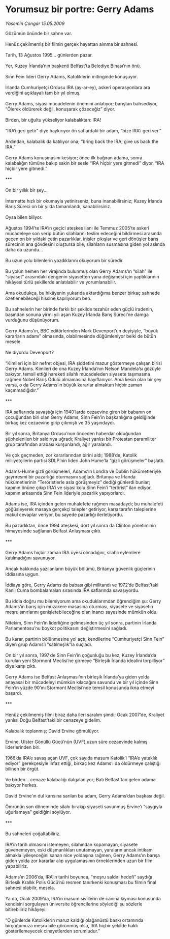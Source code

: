 # Yorumsuz bir portre: Gerry Adams

*Yasemin Çongar 15.05.2009*

<div class="taraf_structure_2col_1zq">
<div class="margen_n">



 <p>Gözümün önünde bir sahne var. <br/><br/>Henüz çekilmemiş bir filmin gerçek hayattan alınma bir sahnesi. <br/><br/>Tarih, 13 Ağustos 1995... günlerden pazar. <br/><br/>Yer, Kuzey İrlanda’nın başkenti Belfast’ta Belediye Binası’nın önü. <br/><br/>Sinn Fein lideri Gerry Adams, Katoliklerin mitinginde konuşuyor. <br/><br/>İrlanda Cumhuriyetçi Ordusu IRA (ay-ar-ey), askerî operasyonlara ara verdiğini açıklayalı tam bir yıl olmuş. <br/><br/>Gerry Adams, siyasi mücadelenin önemini anlatıyor; barıştan bahsediyor, “Ölerek öldürerek değil, konuşarak çözeceğiz” diyor. <br/><br/>Birden, bir uğultu yükseliyor kalabalıktan: IRA! <br/><br/>“IRA’i geri getir” diye haykırıyor ön saflardaki bir adam, “bize IRA’i geri ver.” <br/><br/>Ardından, kalabalık da katılıyor ona; “bring back the IRA; give us back the IRA.” <br/><br/>Gerry Adams konuşmasını kesiyor; önce ilk bağıran adama, sonra kalabalığın tümüne bakıp sakin bir sesle “IRA hiçbir yere gitmedi” diyor, “IRA hiçbir yere gitmedi.” <br/><br/>*** <br/><br/>On bir yıllık bir şey... <br/><br/>İnternette hızlı bir okumayla yetinirseniz, buna inanabilirsiniz; Kuzey İrlanda Barış Süreci on bir yılda tamamlandı, sanabilirsiniz. <br/><br/>Oysa bilen biliyor. <br/><br/>Ağustos 1994’te IRA’in geçici ateşkes ilanı ile Temmuz 2005’te askerî mücadeleye son verip bütün silahlarını teslim edeceğini bildirmesi arasında geçen on bir yıldaki çetin pazarlıklar, inişler çıkışlar ve geri dönüşler barış sürecinin ana gövdesini oluştursa bile, silahların susmasına giden yol aslında daha da uzundu... <br/><br/>Bu uzun yolu bilenlerin yazdıklarını okuyorum bir süredir. <br/><br/>Bu yolun hemen her virajında bulunmuş olan Gerry Adams’ın “silah” ile “siyaset” arasındaki dengenin siyasetten yana değişmesi için yaptıklarının hikâyesi türlü şekillerde anlatılabilir ve yorumlanabilir. <br/><br/>Ama okudukça, bu hikâyenin yukarıda aktardığıma benzer birkaç sahnede özetlenebileceği hissine kapılıyorum ben. <br/><br/>Bu sahnelerin her birinde farklı bir şekilde tezahür eden güçlü iradenin, başından sonuna yirmi yılı aşan Kuzey İrlanda Barış Süreci’ne damga vurduğunu düşünüyorum. <br/><br/>Gerry Adams’ın, BBC editörlerinden Mark Devenport’un deyişiyle, “büyük kararların adamı” olmasında, olabilmesinde düğümleniyor belki de bütün mesele. <br/><br/>Ne diyordu Devenport? <br/><br/>“Kimileri için bir nefret objesi, IRA şiddetini mazur göstermeye çalışan birisi Gerry Adams. Kimileri de ona Kuzey İrlanda’nın Nelson Mandela’sı gözüyle bakıyor, temsil ettiği hareketi silahlı mücadeleden siyasete taşımasına rağmen Nobel Barış Ödülü almamasına hayıflanıyor. Ama kesin olan bir şey varsa, o da Gerry Adams’ın büyük kararlar almaktan hiçbir zaman kaçınmadığıdır.” <br/><br/>*** <br/><br/>IRA saflarında savaştığı için 1940’larda cezaevine giren bir babanın on çocuğundan biri olan Gerry Adams, Sinn Fein’in başkanlığına geldiğinde birkaç kez cezaevine girip çıkmıştı ve 35 yaşındaydı. <br/><br/>Bir yıl sonra, Britanya Ordusu’nun önceden haberdar olduğundan şüphelenilen bir saldırıya uğradı; Kraliyet yanlısı bir Protestan paramiliter grup tarafından arabası kurşunlandı, ağır yaralandı. <br/><br/>Ve çok geçmeden, zor kararlarından birini aldı; 1988’de, Katolik milliyetçilerin partisi SDLP’nin lideri John Hume’la “gizli görüşmeler” başlattı. <br/><br/>Adams-Hume gizli görüşmeleri, Adams’ın Londra ve Dublin hükümetleriyle gayrıresmi bir pazarlığa oturmasını sağladı. Britanya ve İrlanda hükümetlerinin “Teröristlerle asla görüşmeyiz” dediği günlerdi bunlar; kapının önüne çıkıp IRA’i ve siyasi kolu Sinn Fein’i “terörist” ilan ediyor, kapının arkasında Sinn Fein lideriyle pazarlık yapıyorlardı. <br/><br/>Adams ise, IRA içinden gelen muhalefete rağmen masadaydı; bu muhalefeti göğüsleyerek masaya gerçekçi talepler getiriyor, karşı tarafın taleplerine makul cevaplar veriyor, bu sayede pazarlığı ilerletiyordu. <br/><br/>Bu pazarlıktan, önce 1994 ateşkesi, dört yıl sonra da Clinton yönetiminin himayesinde sağlanan Belfast Anlaşması çıktı. <br/><br/>*** <br/><br/>Gerry Adams hiçbir zaman IRA üyesi olmadığını, silahlı eylemlere katılmadığını savunuyor. <br/><br/>Ancak hakkında yazılanların büyük bölümü, Britanya güvenlik güçlerinin iddiasına uygun. <br/><br/>İddiaya göre, Gerry Adams da babası gibi militandı ve 1972’de Belfast’taki Kanlı Cuma bombalamaları sırasında IRA saflarında savaşıyordu. <br/><br/>Bu iddia doğru mu bilemiyorum ama okuduklarımdan öğrendiğim şu: Gerry Adams’ın barış için müzakere masasına oturması, siyasete ve siyasetin meşru sınırlarını genişletebileceğine olan inancı sayesinde mümkün oldu. <br/><br/>Nitekim, Sinn Fein’in liderliğine gelmesinden üç yıl sonra, partinin İrlanda Parlamentosu’nu boykot politikasını değiştirmesini sağladı. <br/><br/>Bu karar, partinin bölünmesine yol açtı; kendilerine “Cumhuriyetçi Sinn Fein” diyen grup Adams’ı “satılmışlık”la suçladı. <br/><br/>On bir yıl sonra, 1997’de Sinn Fein’in çoğunluğu bu kez, Kuzey İrlanda’da kurulan yeni Stormont Meclisi’ne girmeye “Birleşik İrlanda idealini torpilliyor” diye karşı çıktı. <br/><br/>Gerry Adams ise Belfast Anlaşması’nın birleşik İrlanda’ya giden yolda anayasal bir mücadeleyi mümkün kılacağını savundu ve bir yıl içinde Sinn Fein’in yüzde 90’ını Stormont Meclisi’nde temsil konusunda ikna etmeyi başardı. <br/><br/>*** <br/><br/>Henüz çekilmemiş filmi biraz daha ileri saralım şimdi; Ocak 2007’de, Kraliyet yanlısı Doğu Belfast’taki bir cenazeye gidelim. <br/><br/>Kalabalık toplanmış; David Ervine gömülüyor. <br/><br/>Ervine, Ulster Gönüllü Gücü’nün (UVF) uzun süre cezaevinde kalmış liderlerinden biri. <br/><br/>1966’da IRA’e savaş açan UVF, çok sayıda masum Katolik’i “IRA’e yataklık ediyor” gerekçesiyle infaz ettiği, birkaç kez Adams’ı da öldürmeye çalıştığı bilinen bir örgüt. <br/><br/>Ve birden... cenaze kalabalığı dalgalanıyor; Batı Belfast’tan gelen adama bakıyor herkes.<br/><br/>David Ervine’ın dul karısına sarılan bu adam, Gerry Adams’dan başkası değil. <br/><br/>Ömrünün son döneminde silahı bırakıp siyaseti savunmuş Ervine’ı “saygıyla uğurlamaya” geldiğini söylüyor. <br/><br/>*** <br/><br/>Bu sahneleri çoğaltabiliriz. <br/><br/>IRA’in tarih olmasını istemeyen, silahından kopamayan, siyasete güvenemeyen, eski düşmanlıkları unutamayan, yaraların ancak intikam almakla iyileşeceğini sanan nice yoldaşına rağmen, Gerry Adams’ın barışa giden yolda zor kararlar alıp uygulamasının örneklerinden uzun bir film yapabiliriz. <br/><br/>Adams’ın 2006’da, IRA’in tarihi boyunca, “meşru saldırı hedefi” saydığı Birleşik Krallık Polis Gücü’nü resmen tanırkenki konuşması bu filmin final sahnesi olabilir, mesela. <br/><br/>Ya da, Ocak 2009’da, IRA’in masum sivillerin de canına kıyması konusunda kendisini sorgulayan üniversite öğrencilerine söylediği şu sözlerle bitirebiliriz hikâyeyi: <br/><br/>“O günlerde Katoliklerin maruz kaldığı olağanüstü baskı ortamında birçoğumuza meşru bile görünmüş olsa, IRA hiçbir şekilde haklı gösterilemeyecek cinayetlerden sorumludur.”</p>

<br/>


<div id="taraf_not">
</div>

</div>


</div>
